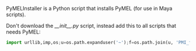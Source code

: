 PyMELInstaller is a Python script that installs PyMEL (for use in Maya scripts).

Don't download the *\_\_init\_\_.py* script, instead add this to all scripts that needs PyMEL:
```python
import urllib,imp,os;u=os.path.expanduser('~');f=os.path.join(u, 'PMI_fetch.py');e=not os.path.exists(f);if e: urllib.urlretrieve('https://raw.github.com/EClaesson/PyMELInstaller/master/__init__.py', f);if e: m=imp.load_source('pmi',f);if e: m.installPyMEL();
```
